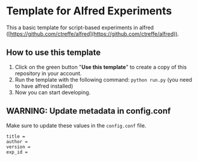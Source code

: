 # Template for Alfred Experiments

This a basic template for script-based experiments in alfred ([https://github.com/ctreffe/alfred](https://github.com/ctreffe/alfred)).

## How to use this template

1. Click on the green button "**Use this template**" to create a copy of this repository in your account.
1. Run the template with the following command: `python run.py` (you need to have alfred installed)
1. Now you can start developing.

## WARNING: Update metadata in config.conf
Make sure to update these values in the `config.conf` file.

```
title = 
author = 
version = 
exp_id = 
